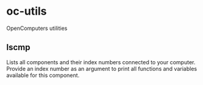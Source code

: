 # oc-utils
OpenComputers utilities

## lscmp
Lists all components and their index numbers connected to your computer. Provide an index number as an argument to print all functions and
variables available for this component.
